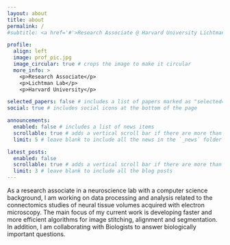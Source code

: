 ```yaml
---
layout: about
title: about
permalink: /
#subtitle: <a href='#'>Research Associate @ Harvard University Lichtman Lab </a>

profile:
  align: left
  image: prof_pic.jpg
  image_circular: true # crops the image to make it circular
  more_info: >
    <p>Research Associate</p>
    <p>Lichtman Lab</p>
    <p>Harvard University</p>

selected_papers: false # includes a list of papers marked as "selected={true}"
social: true # includes social icons at the bottom of the page

announcements:
  enabled: false # includes a list of news items
  scrollable: true # adds a vertical scroll bar if there are more than 3 news items
  limit: 5 # leave blank to include all the news in the `_news` folder

latest_posts:
  enabled: false
  scrollable: true # adds a vertical scroll bar if there are more than 3 new posts items
  limit: 3 # leave blank to include all the blog posts
---
```


As a research associate in a neuroscience lab with a computer science background, I am working on data processing and analysis related to the connectomics studies of neural tissue volumes acquired with electron microscopy. The main focus of my current work is developing faster and more efficient algorithms for image stitching, alignment and segmentation. In addition, I am collaborating with Biologists to answer biologically important questions.
